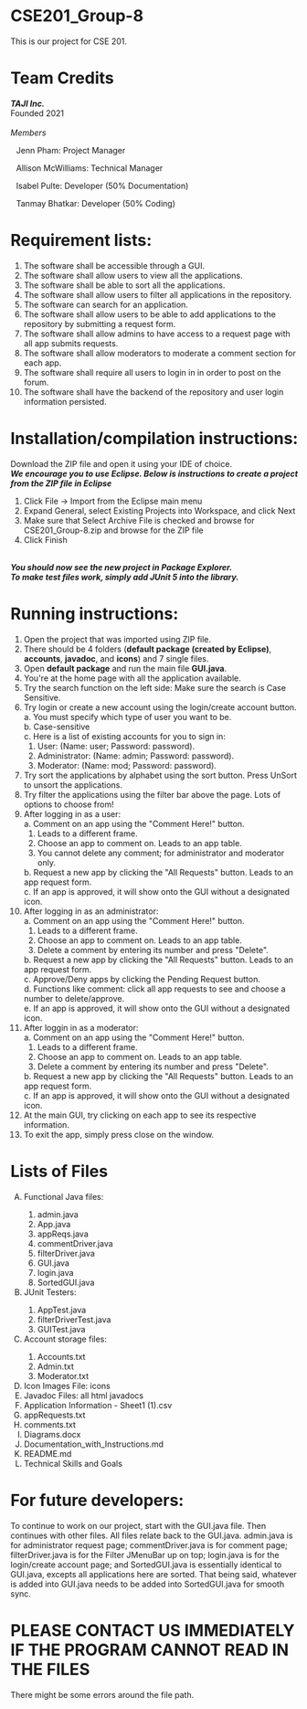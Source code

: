 # CSE201_Group-8
This is our project for CSE 201. 

# Team Credits 
<b><i>TAJI Inc.</b></i>
<br>Founded 2021
<br>
<br><i>Members</i>
<p style="margin-left: 10px">Jenn Pham: Project Manager</p>
<p style="margin-left: 10px">Allison McWilliams: Technical Manager</p> 
<p style="margin-left: 10px">Isabel Pulte: Developer (50% Documentation)</p>
<p style="margin-left: 10px">Tanmay Bhatkar: Developer (50% Coding)</p>

# Requirement lists: 
1. The software shall be accessible through a GUI.
2. The software shall allow users to view all the applications.
3. The software shall be able to sort all the applications.
4. The software shall allow users to filter all applications in the repository.
5. The software can search for an application.
6. The software shall allow users to be able to add applications to the repository by submitting a request form.
7. The software shall allow admins to have access to a request page with all app submits requests.
8. The software shall allow moderators to moderate a comment section for each app.
9. The software shall require all users to login in in order to post on the forum.
10. The software shall have the backend of the repository and user login information persisted.

# Installation/compilation instructions:
Download the ZIP file and open it using your IDE of choice.
<br><b><i>We encourage you to use Eclipse. Below is instructions to create a project from the ZIP file in Eclipse</b></i>
<ol>
	<li>Click File -> Import from the Eclipse main menu</li>
	<li>Expand General, select Existing Projects into Workspace, and click Next</li>
	<li>Make sure that Select Archive File is checked and browse for CSE201_Group-8.zip and browse for the ZIP file</li>
	<li>Click Finish</li>
</ol>
<br><b><i>You should now see the new project in Package Explorer.</b></i>
<br><b><i> To make test files work, simply add JUnit 5 into the library.</b></i>

# Running instructions:
1. Open the project that was imported using ZIP file.
2. There should be 4 folders (<b>default package (created by Eclipse)</b>, <b>accounts</b>, <b>javadoc</b>, and <b>icons</b>) and 7 single files.
3. Open <b>default package</b> and run the main file <b>GUI.java</b>.
4. You're at the home page with all the application available.
5. Try the search function on the left side: Make sure the search is Case Sensitive.
6. Try login or create a new account using the login/create account button.
	<br>a. You must specify which type of user you want to be.
	<br>b. Case-sensitive
	<br>c. Here is a list of existing accounts for you to sign in:
	<ol>
		<li> User: (Name: user; Password: password).</li>
		<li> Administrator: (Name: admin; Password: password).</li>
		<li> Moderator: (Name: mod; Password: password).
	</ol>
7. Try sort the applications by alphabet using the sort button. Press UnSort to unsort the applications.</li>
8. Try filter the applications using the filter bar above the page. Lots of options to choose from!
9. After logging in as a user: 
	<br>a. Comment on an app using the "Comment Here!" button.
	<ol>
		<li>Leads to a different frame.
		<li>Choose an app to comment on. Leads to an app table.</li>
		<li>You cannot delete any comment; for administrator and moderator only.</li>
	</ol>
	b. Request a new app by clicking the "All Requests" button. Leads to an app request form.
	<br>c. If an app is approved, it will show onto the GUI without a designated icon.
10. After logging in as an administrator: 
	<br>a. Comment on an app using the "Comment Here!" button.
	<ol>
		<li>Leads to a different frame.
		<li>Choose an app to comment on. Leads to an app table.</li>
		<li>Delete a comment by entering its number and press "Delete".</li>
	</ol>
	b. Request a new app by clicking the "All Requests" button. Leads to an app request form.
	<br>c. Approve/Deny apps by clicking the Pending Request button.
	<br>d. Functions like comment: click all app requests to see and choose a number to delete/approve.
	<br>e. If an app is approved, it will show onto the GUI without a designated icon. 
11. After loggin in as a moderator: 
	<br>a. Comment on an app using the "Comment Here!" button.
	<ol>
		<li>Leads to a different frame. 
		<li>Choose an app to comment on. Leads to an app table.</li>
		<li>Delete a comment by entering its number and press "Delete".</li>
	</ol>
	b. Request a new app by clicking the "All Requests" button. Leads to an app request form.
	<br>c. If an app is approved, it will show onto the GUI without a designated icon.
12. At the main GUI, try clicking on each app to see its respective information. 
13. To exit the app, simply press close on the window.

# Lists of Files
<ol type=A>
	<li>Functional Java files:</li>
		<ol>
			<li>admin.java</li>
			<li>App.java</li>
			<li>appReqs.java</li>
			<li>commentDriver.java</li>
			<li>filterDriver.java</li>
			<li>GUI.java</li>
			<li>login.java</li>
			<li>SortedGUI.java</li>
		</ol>
	<li>JUnit Testers:</li>
		<ol>
			<li>AppTest.java</li>
			<li>filterDriverTest.java</li>
			<li>GUITest.java</li>
		</ol>
	<li>Account storage files:</li>
		<ol>
			<li>Accounts.txt</li>
			<li>Admin.txt</li>
			<li>Moderator.txt</li>
		</ol>
	<li>Icon Images File: icons</li>
	<li>Javadoc Files: all html javadocs</li>
	<li>Application Information - Sheet1 (1).csv</li>
	<li>appRequests.txt</li>
	<li>comments.txt</li>
	<li>Diagrams.docx</li>
	<li>Documentation_with_Instructions.md</li>
	<li>README.md</li>
	<li>Technical Skills and Goals</li>
</ol>

# For future developers:
To continue to work on our project, start with the GUI.java file. Then continues with other files. All files relate back to the GUI.java. admin.java is for administrator request page; commentDriver.java is for comment page; filterDriver.java is for the Filter JMenuBar up on top; login.java is for the login/create account page; and SortedGUI.java is essentially identical to GUI.java, excepts all applications here are sorted. That being said, whatever is added into GUI.java needs to be added into SortedGUI.java for smooth sync.
# PLEASE CONTACT US IMMEDIATELY IF THE PROGRAM CANNOT READ IN THE FILES
There might be some errors around the file path. 
